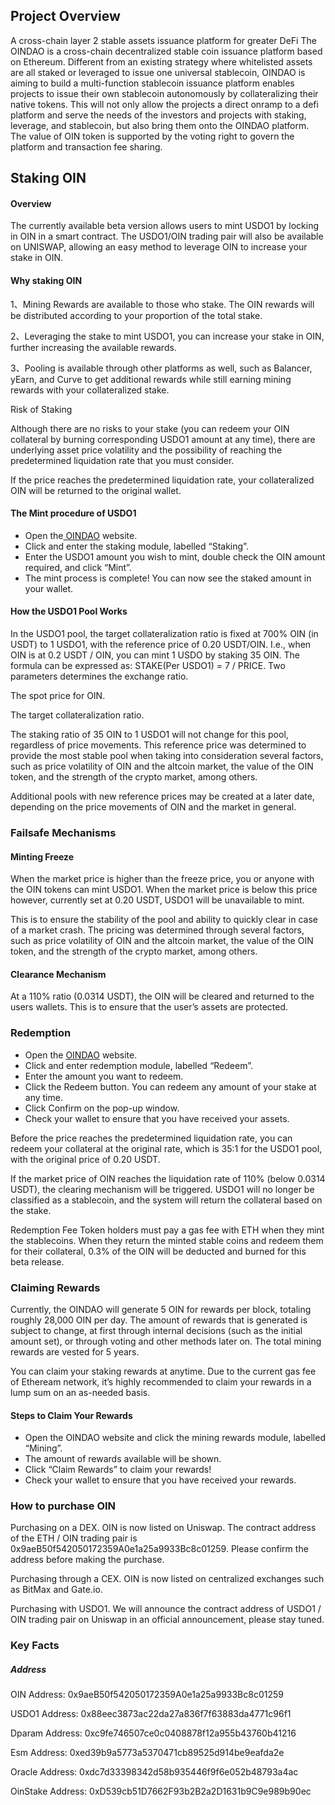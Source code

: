 ##  Project Overview

A cross-chain layer 2 stable assets issuance platform for greater DeFi
The OINDAO is a cross-chain decentralized stable coin issuance platform based on Ethereum. Different from an existing strategy where whitelisted assets are all staked or leveraged to issue one universal stablecoin, OINDAO is aiming to build a multi-function stablecoin issuance platform enables projects to issue their own stablecoin autonomously by collateralizing their native tokens. This will not only allow the projects a direct onramp to a defi platform and serve the needs of the investors and projects with staking, leverage, and stablecoin, but also bring them onto the OINDAO platform. The value of OIN token is supported by the voting right to govern the platform and transaction fee sharing. 



## **Staking OIN**

#### **Overview**

The currently available beta version allows users to mint USDO1 by locking in OIN in a smart contract. The USDO1/OIN trading pair will also be available on UNISWAP, allowing an easy method to leverage OIN to increase your stake in OIN.

#### **Why staking OIN** 

1、Mining Rewards are available to those who stake. The OIN rewards will be distributed according to your proportion of the total stake. 

2、Leveraging the stake to mint USDO1, you can increase your stake in OIN, further increasing the available rewards. 

3、Pooling is available through other platforms as well, such as Balancer, yEarn, and Curve to get additional rewards while still earning mining rewards with your collateralized stake.

Risk of Staking

Although there are no risks to your stake (you can redeem your OIN collateral by burning corresponding USDO1 amount at any time), there are underlying asset price volatility and the possibility of reaching the predetermined liquidation rate that you must consider.

If the price reaches the predetermined liquidation rate, your collateralized OIN will be returned to the original wallet.

 

#### **The Mint procedure of USDO1**

- Open the[ OINDAO](https://dao.oin.finance/) website.
- Click and enter the staking module, labelled “Staking”.
- Enter the USDO1 amount you wish to mint, double check the OIN amount required, and click “Mint”.
- The mint process is complete! You can now see the staked amount in your wallet.

 

#### **How the USDO1 Pool Works**

In the USDO1 pool, the target collateralization ratio is fixed at 700% OIN (in USDT) to 1 USDO1, with the reference price of 0.20 USDT/OIN. I.e., when OIN is at 0.2 USDT / OIN, you can mint 1 USDO by staking 35 OIN. The formula can be expressed as: STAKE(Per USDO1) = 7 / PRICE. Two parameters determines the exchange ratio.

The spot price for OIN.

The target collateralization ratio.

The staking ratio of 35 OIN to 1 USDO1 will not change for this pool, regardless of price movements. This reference price was determined to provide the most stable pool when taking into consideration several factors, such as price volatility of OIN and the altcoin market, the value of the OIN token, and the strength of the crypto market, among others.

Additional pools with new reference prices may be created at a later date, depending on the price movements of OIN and the market in general.

### **Failsafe Mechanisms**

#### **Minting Freeze**

When the market price is higher than the freeze price, you or anyone with the OIN tokens can mint USDO1. When the market price is below this price however, currently set at 0.20 USDT, USDO1 will be unavailable to mint. 

This is to ensure the stability of the pool and ability to quickly clear in case of a market crash. The pricing was determined through several factors, such as price volatility of OIN and the altcoin market, the value of the OIN token, and the strength of the crypto market, among others.

#### **Clearance Mechanism**

At a 110% ratio (0.0314 USDT), the OIN will be cleared and returned to the users wallets. This is to ensure that the user’s assets are protected.

 

### **Redemption**

- Open the [OINDAO](https://dao.oin.finance/) website.
- Click and enter redemption module, labelled “Redeem”.
- Enter the amount you want to redeem.
- Click the Redeem button. You can redeem any amount of your stake at any time.
- Click Confirm on the pop-up window.
- Check your wallet to ensure that you have received your assets.

Before the price reaches the predetermined liquidation rate, you can redeem your collateral at the original rate, which is 35:1 for the USDO1 pool, with the original price of 0.20 USDT.

If the market price of OIN reaches the liquidation rate of 110% (below 0.0314 USDT), the clearing mechanism will be triggered. USDO1 will no longer be classified as a stablecoin, and the system will return the collateral based on the stake.

Redemption Fee Token holders must pay a gas fee with ETH when they mint the stablecoins. When they return the minted stable coins and redeem them for their collateral, 0.3% of the OIN will be deducted and burned for this beta release.

### **Claiming Rewards**

Currently, the OINDAO will generate 5 OIN for rewards per block, totaling roughly 28,000 OIN per day. The amount of rewards that is generated is subject to change, at first through internal decisions (such as the initial amount set), or through voting and other methods later on. The total mining rewards are vested for 5 years.

You can claim your staking rewards at anytime. Due to the current gas fee of Etheream network, it’s highly recommended to claim your rewards in a lump sum on an as-needed basis.

#### **Steps to Claim Your Rewards**

- Open the OINDAO website and click the mining rewards module, labelled “Mining”.
- The amount of rewards available will be shown.
- Click “Claim Rewards” to claim your rewards!
- Check your wallet to ensure that you have received your rewards.

 

### **How to purchase OIN**

Purchasing on a DEX. OIN is now listed on Uniswap. The contract address of the ETH / OIN trading pair is 0x9aeB50f542050172359A0e1a25a9933Bc8c01259. Please confirm the address before making the purchase.

Purchasing through a CEX. OIN is now listed on centralized exchanges such as BitMax and Gate.io.

Purchasing with USDO1. We will announce the contract address of USDO1 / OIN trading pair on Uniswap in an official announcement, please stay tuned.

 

### **Key Facts**

##### **Address** 

OIN Address: 0x9aeB50f542050172359A0e1a25a9933Bc8c01259

USDO1 Address: 0x88eec3873ac22da27a836f7f63883da4771c96f1

Dparam Address: 0xc9fe746507ce0c0408878f12a955b43760b41216

Esm Address: 0xed39b9a5773a5370471cb89525d914be9eafda2e 

Oracle Address: 0xdc7d33398342d58b935446f9f6e052b48793a4ac 

OinStake Address: 0xD539cb51D7662F93b2B2a2D1631b9C9e989b90ec

 